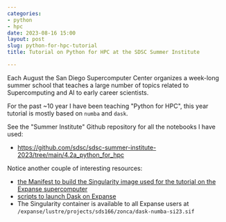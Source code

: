 ```yaml
---
categories:
- python
- hpc
date: 2023-08-16 15:00
layout: post
slug: python-for-hpc-tutorial
title: Tutorial on Python for HPC at the SDSC Summer Institute

---
```


Each August the San Diego Supercomputer Center organizes a week-long summer school that teaches a large number of topics related to Supercomputing and AI to early career scientists.

For the past ~10 year I have been teaching "Python for HPC", this year tutorial is mostly based on `numba` and `dask`.

See the "Summer Institute" Github repository for all the notebooks I have used:

* <https://github.com/sdsc/sdsc-summer-institute-2023/tree/main/4.2a_python_for_hpc>

Notice another couple of interesting resources:

* [the Manifest to build the Singularity image used for the tutorial on the Expanse supercomputer](https://github.com/sdsc/sdsc-summer-institute-2023/blob/main/4.2a_python_for_hpc/singularity/Singularity.anaconda3-dask-numba)
* [scripts to launch Dask on Expanse](https://github.com/sdsc/sdsc-summer-institute-2023/tree/main/4.2a_python_for_hpc/dask_slurm)
* The Singularity container is available to all Expanse users at `/expanse/lustre/projects/sds166/zonca/dask-numba-si23.sif`
